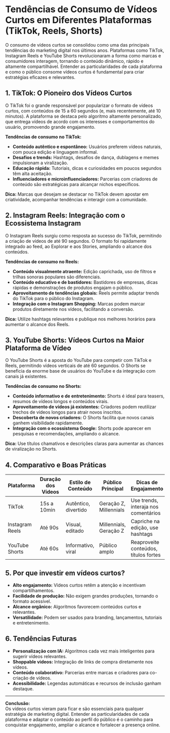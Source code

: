 
# Tendências de Consumo de Vídeos Curtos em Diferentes Plataformas (TikTok, Reels, Shorts)

O consumo de vídeos curtos se consolidou como uma das principais tendências do marketing digital nos últimos anos. Plataformas como TikTok, Instagram Reels e YouTube Shorts revolucionaram a forma como marcas e consumidores interagem, tornando o conteúdo dinâmico, rápido e altamente compartilhável. Entender as particularidades de cada plataforma e como o público consome vídeos curtos é fundamental para criar estratégias eficazes e relevantes.

## 1. TikTok: O Pioneiro dos Vídeos Curtos

O TikTok foi o grande responsável por popularizar o formato de vídeos curtos, com conteúdos de 15 a 60 segundos (e, mais recentemente, até 10 minutos). A plataforma se destaca pelo algoritmo altamente personalizado, que entrega vídeos de acordo com os interesses e comportamentos do usuário, promovendo grande engajamento.

**Tendências de consumo no TikTok:**
- **Conteúdo autêntico e espontâneo:** Usuários preferem vídeos naturais, com pouca edição e linguagem informal.
- **Desafios e trends:** Hashtags, desafios de dança, dublagens e memes impulsionam a viralização.
- **Educação rápida:** Tutoriais, dicas e curiosidades em poucos segundos têm alta aceitação.
- **Influenciadores e microinfluenciadores:** Parcerias com criadores de conteúdo são estratégicas para alcançar nichos específicos.

**Dica:** Marcas que desejam se destacar no TikTok devem apostar em criatividade, acompanhar tendências e interagir com a comunidade.

## 2. Instagram Reels: Integração com o Ecossistema Instagram

O Instagram Reels surgiu como resposta ao sucesso do TikTok, permitindo a criação de vídeos de até 90 segundos. O formato foi rapidamente integrado ao feed, ao Explorar e aos Stories, ampliando o alcance dos conteúdos.

**Tendências de consumo no Reels:**
- **Conteúdo visualmente atraente:** Edição caprichada, uso de filtros e trilhas sonoras populares são diferenciais.
- **Conteúdo educativo e de bastidores:** Bastidores de empresas, dicas rápidas e demonstrações de produtos engajam o público.
- **Aproveitamento de tendências globais:** Reels permite adaptar trends do TikTok para o público do Instagram.
- **Integração com o Instagram Shopping:** Marcas podem marcar produtos diretamente nos vídeos, facilitando a conversão.

**Dica:** Utilize hashtags relevantes e publique nos melhores horários para aumentar o alcance dos Reels.

## 3. YouTube Shorts: Vídeos Curtos na Maior Plataforma de Vídeo

O YouTube Shorts é a aposta do YouTube para competir com TikTok e Reels, permitindo vídeos verticais de até 60 segundos. O Shorts se beneficia da enorme base de usuários do YouTube e da integração com canais já existentes.

**Tendências de consumo no Shorts:**
- **Conteúdo informativo e de entretenimento:** Shorts é ideal para teasers, resumos de vídeos longos e conteúdos virais.
- **Aproveitamento de vídeos já existentes:** Criadores podem reutilizar trechos de vídeos longos para atrair novos inscritos.
- **Descoberta de novos criadores:** O Shorts facilita que novos canais ganhem visibilidade rapidamente.
- **Integração com o ecossistema Google:** Shorts pode aparecer em pesquisas e recomendações, ampliando o alcance.

**Dica:** Use títulos chamativos e descrições claras para aumentar as chances de viralização no Shorts.

## 4. Comparativo e Boas Práticas

| Plataforma      | Duração dos Vídeos | Estilo de Conteúdo         | Público Principal         | Dicas de Engajamento                |
|-----------------|-------------------|---------------------------|--------------------------|-------------------------------------|
| TikTok          | 15s a 10min       | Autêntico, divertido      | Geração Z, Millennials   | Use trends, interaja nos comentários|
| Instagram Reels | Até 90s           | Visual, editado           | Millennials, Geração Z   | Capriche na edição, use hashtags    |
| YouTube Shorts  | Até 60s           | Informativo, viral        | Público amplo            | Reaproveite conteúdos, títulos fortes|

## 5. Por que investir em vídeos curtos?

- **Alto engajamento:** Vídeos curtos retêm a atenção e incentivam compartilhamentos.
- **Facilidade de produção:** Não exigem grandes produções, tornando o formato acessível.
- **Alcance orgânico:** Algoritmos favorecem conteúdos curtos e relevantes.
- **Versatilidade:** Podem ser usados para branding, lançamentos, tutoriais e entretenimento.

## 6. Tendências Futuras

- **Personalização com IA:** Algoritmos cada vez mais inteligentes para sugerir vídeos relevantes.
- **Shoppable videos:** Integração de links de compra diretamente nos vídeos.
- **Conteúdo colaborativo:** Parcerias entre marcas e criadores para co-criação de vídeos.
- **Acessibilidade:** Legendas automáticas e recursos de inclusão ganham destaque.

---

**Conclusão:**  
Os vídeos curtos vieram para ficar e são essenciais para qualquer estratégia de marketing digital. Entender as particularidades de cada plataforma e adaptar o conteúdo ao perfil do público é o caminho para conquistar engajamento, ampliar o alcance e fortalecer a presença online.

```
